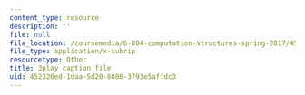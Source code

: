```yaml
---
content_type: resource
description: ''
file: null
file_location: /coursemedia/6-004-computation-structures-spring-2017/452326ed1daa5d2088863793e5affdc3_Z7pKkCDmHh0.vtt
file_type: application/x-subrip
resourcetype: Other
title: 3play caption file
uid: 452326ed-1daa-5d20-8886-3793e5affdc3
---
```

